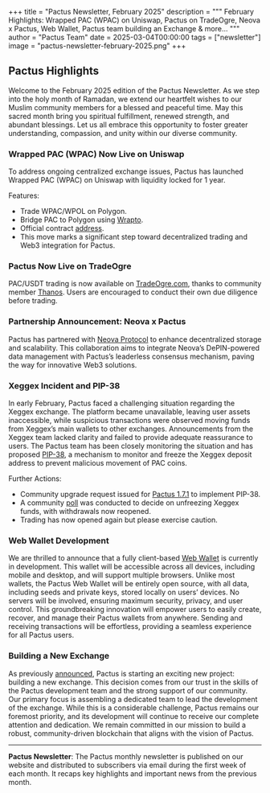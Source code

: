 +++
title = "Pactus Newsletter, February 2025"
description = """
February Highlights: Wrapped PAC (WPAC) on Uniswap, Pactus on TradeOgre, Neova x Pactus,
Web Wallet, Pactus team building an Exchange & more...
"""
author = "Pactus Team"
date = 2025-03-04T00:00:00
tags = ["newsletter"]
image = "pactus-newsletter-february-2025.png"
+++

## Pactus Highlights

Welcome to the February 2025 edition of the Pactus Newsletter.
As we step into the holy month of Ramadan, we extend our heartfelt wishes to
our Muslim community members for a blessed and peaceful time. May this sacred month bring you spiritual fulfillment,
renewed strength, and abundant blessings. Let us all embrace this opportunity to
foster greater understanding, compassion, and unity within our diverse community.

### Wrapped PAC (WPAC) Now Live on Uniswap

To address ongoing centralized exchange issues, Pactus has launched Wrapped PAC (WPAC) on Uniswap with
liquidity locked for 1 year.

Features:

- Trade WPAC/WPOL on Polygon.
- Bridge PAC to Polygon using [Wrapto](https://wrapto.app/).
- Official contract [address](https://polygonscan.com/token/0x2f77E0afAEE06970Bf860B8267b5aFECFFF6F216).
- This move marks a significant step toward decentralized trading and Web3 integration for Pactus.

### Pactus Now Live on TradeOgre

PAC/USDT trading is now available on [TradeOgre.com](https://tradeogre.com/), thanks to community member
[Thanos](https://x.com/Thanos8912).
Users are encouraged to conduct their own due diligence before trading.

### Partnership Announcement: Neova x Pactus

Pactus has partnered with [Neova Protocol](https://neova.io/) to enhance decentralized storage and scalability.
This collaboration aims to integrate Neova’s DePIN-powered data management with Pactus’s leaderless consensus mechanism,
paving the way for innovative Web3 solutions.

### Xeggex Incident and PIP-38

In early February, Pactus faced a challenging situation regarding the Xeggex exchange.
The platform became unavailable, leaving user assets inaccessible,
while suspicious transactions were observed moving funds from Xeggex’s main wallets to other exchanges.
Announcements from the Xeggex team lacked clarity and failed to provide adequate reassurance to users.
The Pactus team has been closely monitoring the situation and has proposed
[PIP-38](https://pips.pactus.org/PIPs/pip-38),
a mechanism to monitor and freeze the Xeggex deposit address to prevent malicious movement of PAC coins.

Further Actions:

- Community upgrade request issued for
  [Pactus 1.7.1](https://pactus.org/2025/02/10/important-announcement-regarding-xeggex-exploit/) to implement PIP-38.
- A community [poll](https://x.com/PactusChain/status/1893327634735530267)
  was conducted to decide on unfreezing Xeggex funds, with withdrawals now reopened.
- Trading has now opened again but please exercise caution.

### Web Wallet Development

We are thrilled to announce that a fully client-based
[Web Wallet](https://github.com/pactus-project/pactus-wallet) is currently in development.
This wallet will be accessible across all devices, including mobile and desktop, and will support multiple browsers.
Unlike most wallets, the Pactus Web Wallet will be entirely open source, with all data,
including seeds and private keys, stored locally on users’ devices.
No servers will be involved, ensuring maximum security, privacy, and user control.
This groundbreaking innovation will empower users to easily create, recover,
and manage their Pactus wallets from anywhere.
Sending and receiving transactions will be effortless, providing a seamless experience for all Pactus users.

### Building a New Exchange

As previously [announced](https://pactus.org/2025/02/10/we-are-building-an-exchange-a-different-one/),
Pactus is starting an exciting new project: building a new exchange.
This decision comes from our trust in the skills of the Pactus development team and the strong support of our community.
Our primary focus is assembling a dedicated team to lead the development of the exchange.
While this is a considerable challenge, Pactus remains our foremost priority, and its development will continue
to receive our complete attention and dedication. We remain committed in our mission to build a robust,
community-driven blockchain that aligns with the vision of Pactus.

---

**Pactus Newsletter**: The Pactus monthly newsletter is published on our website and
distributed to subscribers via email during the first week of each month.
It recaps key highlights and important news from the previous month.
